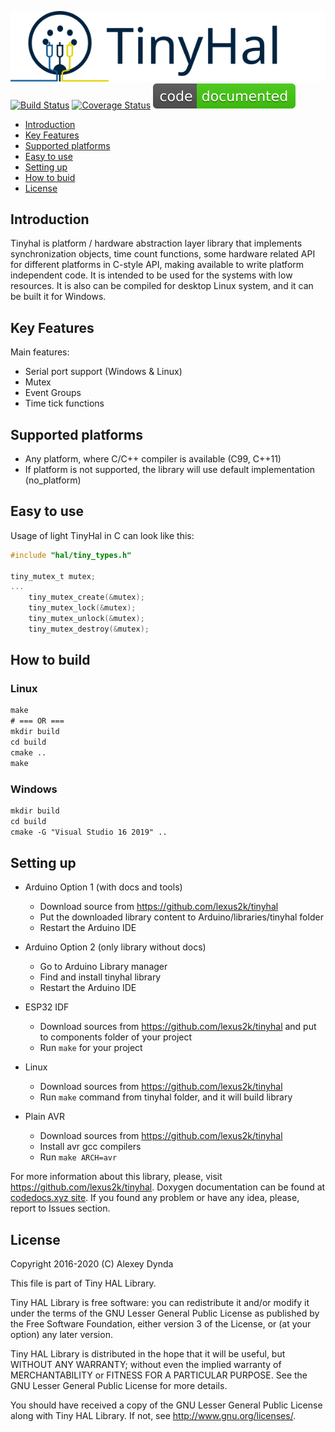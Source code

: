 ![TinyHal](.travis/tinylogo.svg)<br>
[![Build Status](https://travis-ci.com/lexus2k/tinyhal.svg?branch=main)](https://travis-ci.com/lexus2k/tinyhal)
[![Coverage Status](https://coveralls.io/repos/github/lexus2k/tinyhal/badge.svg?branch=main)](https://coveralls.io/github/lexus2k/tinyhal?branch=main)
[![Doc Status](.travis/code_documented.svg)](https://codedocs.xyz/lexus2k/tinyhal)

[tocstart]: # (toc start)

  * [Introduction](#introduction)
  * [Key Features](#key-features)
  * [Supported platforms](#supported-platforms)
  * [Easy to use](#easy-to-use)
  * [Setting up](#setting-up)
  * [How to buid](#how-to-build)
  * [License](#license)

[tocend]: # (toc end)

## Introduction

Tinyhal is platform / hardware abstraction layer library that implements synchronization objects, time count functions, some hardware related API
for different platforms in C-style API, making available to write platform independent code. It is intended to be used for the systems with low resources.
It is also can be compiled for desktop Linux system, and it can be built it for Windows.

## Key Features

Main features:
 * Serial port support (Windows & Linux)
 * Mutex
 * Event Groups
 * Time tick functions

## Supported platforms

 * Any platform, where C/C++ compiler is available (C99, C++11)
 * If platform is not supported, the library will use default implementation (no_platform)

## Easy to use

Usage of light TinyHal in C can look like this:
```.c
#include "hal/tiny_types.h"

tiny_mutex_t mutex;
...
    tiny_mutex_create(&mutex);
    tiny_mutex_lock(&mutex);
    tiny_mutex_unlock(&mutex);
    tiny_mutex_destroy(&mutex);
```

## How to build

### Linux
```.txt
make
# === OR ===
mkdir build
cd build
cmake ..
make
```

### Windows
```.txt
mkdir build
cd build
cmake -G "Visual Studio 16 2019" ..
```

## Setting up

 * Arduino Option 1 (with docs and tools)
   * Download source from https://github.com/lexus2k/tinyhal
   * Put the downloaded library content to Arduino/libraries/tinyhal folder
   * Restart the Arduino IDE

 * Arduino Option 2 (only library without docs)
   * Go to Arduino Library manager
   * Find and install tinyhal library
   * Restart the Arduino IDE

 * ESP32 IDF
   * Download sources from https://github.com/lexus2k/tinyhal and put to components
     folder of your project
   * Run `make` for your project

 * Linux
   * Download sources from https://github.com/lexus2k/tinyhal
   * Run `make` command from tinyhal folder, and it will build library

 * Plain AVR
   * Download sources from https://github.com/lexus2k/tinyhal
   * Install avr gcc compilers
   * Run `make ARCH=avr`

For more information about this library, please, visit https://github.com/lexus2k/tinyhal.
Doxygen documentation can be found at [codedocs.xyz site](https://codedocs.xyz/lexus2k/tinyhal).
If you found any problem or have any idea, please, report to Issues section.

## License

Copyright 2016-2020 (C) Alexey Dynda

This file is part of Tiny HAL Library.

Tiny HAL Library is free software: you can redistribute it and/or modify
it under the terms of the GNU Lesser General Public License as published by
the Free Software Foundation, either version 3 of the License, or
(at your option) any later version.

Tiny HAL Library is distributed in the hope that it will be useful,
but WITHOUT ANY WARRANTY; without even the implied warranty of
MERCHANTABILITY or FITNESS FOR A PARTICULAR PURPOSE.  See the
GNU Lesser General Public License for more details.

You should have received a copy of the GNU Lesser General Public License
along with Tiny HAL Library.  If not, see <http://www.gnu.org/licenses/>.

